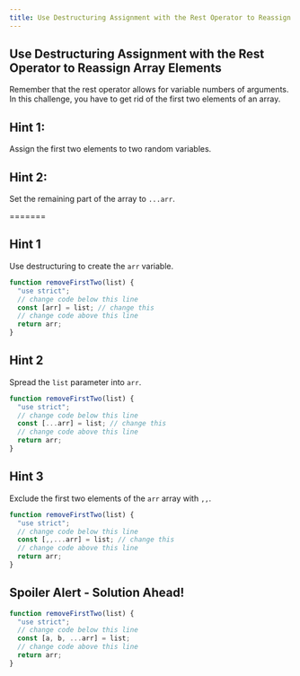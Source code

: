 ```yaml
---
title: Use Destructuring Assignment with the Rest Operator to Reassign Array Elements
---
```

## Use Destructuring Assignment with the Rest Operator to Reassign Array Elements
<!-- The article goes here, in GitHub-flavored Markdown. Feel free to add YouTube videos, images, and CodePen/JSBin embeds  -->
Remember that the rest operator allows for variable numbers of arguments. In this challenge, you have to get rid of the first two elements of an array.

## Hint 1: 

Assign the first two elements to two random variables.

## Hint 2:

Set the remaining part of the array to `...arr`.

=======
## Hint 1

Use destructuring to create the `arr` variable.

```javascript
function removeFirstTwo(list) {
  "use strict";
  // change code below this line
  const [arr] = list; // change this
  // change code above this line
  return arr;
}
```

## Hint 2 

Spread the `list` parameter into `arr`.

```javascript
function removeFirstTwo(list) {
  "use strict";
  // change code below this line
  const [...arr] = list; // change this
  // change code above this line
  return arr;
}
```

## Hint 3 

Exclude the first two elements of the `arr` array with `,,`.

```javascript
function removeFirstTwo(list) {
  "use strict";
  // change code below this line
  const [,,...arr] = list; // change this
  // change code above this line
  return arr;
}
```

## Spoiler Alert - Solution Ahead!

```javascript
function removeFirstTwo(list) {
  "use strict";
  // change code below this line
  const [a, b, ...arr] = list; 
  // change code above this line
  return arr;
}
```

